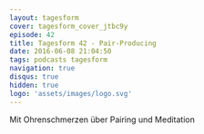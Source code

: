 ```yaml
---
layout: tagesform
cover: tagesform_cover_jtbc9y
episode: 42
title: Tagesform 42 - Pair-Producing
date: 2016-06-08 21:04:50
tags: podcasts tagesform  
navigation: true
disqus: true
hidden: true
logo: 'assets/images/logo.svg'
---
```


Mit Ohrenschmerzen über Pairing und Meditation
